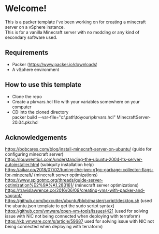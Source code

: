 
# Welcome!

This is a packer template i've been working on for creating a minecraft server on a vSphere instance.  
This is for a vanilla Minecraft server with no modding or any kind of secondary software used.

## Requirements

- Packer (https://www.packer.io/downloads)
- A vSphere environment

## How to use this template

- Clone the repo
- Create a pkrvars.hcl file with your variables somewhere on your computer
- CD into the cloned directory  
    packer build --var-file="c:\path\to\your\pkrvars.hcl" MinecraftServer-20.04.pkr.hcl

## Acknowledgements

https://bobcares.com/blog/install-minecraft-server-on-ubuntu/ (guide for configuring minecraft server)  
https://louwrentius.com/understanding-the-ubuntu-2004-lts-server-autoinstaller.html (subiquity installation help)  
https://aikar.co/2018/07/02/tuning-the-jvm-g1gc-garbage-collector-flags-for-minecraft/ (minecraft server optimizations)  
https://www.spigotmc.org/threads/guide-server-optimization%E2%9A%A1.283181/ (minecraft server optimizations)  
https://travislawrence.co/2016/06/09/creating-vms-with-packer-and-vagrant/  
https://github.com/boxcutter/ubuntu/blob/master/script/desktop.sh (used the ubuntu.json template to get the sudo script syntax)  
https://github.com/vmware/open-vm-tools/issues/421 (used for solving issue with NIC not being connected when deploying with terraform)  
https://kb.vmware.com/s/article/59687 used for solving issue with NIC not being connected when deploying with terraform)  